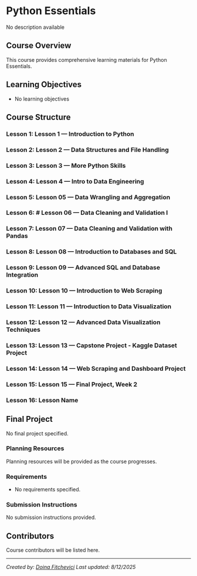 # Python Essentials

No description available

## Course Overview

This course provides comprehensive learning materials for Python Essentials.

## Learning Objectives

- No learning objectives

## Course Structure

### Lesson 1: Lesson 1 — Introduction to Python
### Lesson 2: Lesson 2 — Data Structures and File Handling
### Lesson 3: Lesson 3 — More Python Skills
### Lesson 4: Lesson 4 — Intro to Data Engineering
### Lesson 5: Lesson 05 — Data Wrangling and Aggregation
### Lesson 6: # Lesson 06 — Data Cleaning and Validation I
### Lesson 7: Lesson 07 — Data Cleaning and Validation with Pandas
### Lesson 8: Lesson 08 — Introduction to Databases and SQL
### Lesson 9: Lesson 09 — Advanced SQL and Database Integration
### Lesson 10: Lesson 10 — Introduction to Web Scraping
### Lesson 11: Lesson 11 — Introduction to Data Visualization
### Lesson 12: Lesson 12 — Advanced Data Visualization Techniques
### Lesson 13: Lesson 13 — Capstone Project - Kaggle Dataset Project
### Lesson 14: Lesson 14 — Web Scraping and Dashboard Project
### Lesson 15: Lesson 15 — Final Project, Week 2
### Lesson 16: Lesson Name

## Final Project

No final project specified.

### Planning Resources

Planning resources will be provided as the course progresses.

### Requirements

- No requirements specified.

### Submission Instructions

No submission instructions provided.

## Contributors

Course contributors will be listed here.

---

*Created by: [Doina Fitchevici](https://github.com/DoinaFitchevici)*
*Last updated: 8/12/2025*
